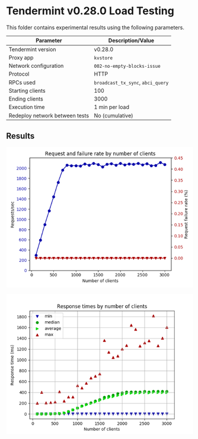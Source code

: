 # Tendermint v0.28.0 Load Testing

This folder contains experimental results using the following parameters.

| Parameter | Description/Value |
| --- | --- |
| Tendermint version | v0.28.0 |
| Proxy app | `kvstore` |
| Network configuration | `002-no-empty-blocks-issue` |
| Protocol | HTTP |
| RPCs used | `broadcast_tx_sync`, `abci_query` |
| Starting clients | 100 |
| Ending clients | 3000 |
| Execution time | 1 min per load |
| Redeploy network between tests | No (cumulative) |

## Results

![Request and failure rate versus number of clients](./plots/request_rate.png)

![Response times versus number of clients](./plots/response_times.png)
